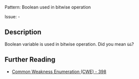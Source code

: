 Pattern: Boolean used in bitwise operation

Issue: -

## Description

Boolean variable is used in bitwise operation. Did you mean `&&`?

## Further Reading

* [Common Weakness Enumeration (CWE) - 398](https://cwe.mitre.org/data/definitions/398.html)